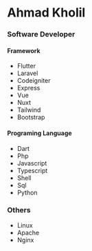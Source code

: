 # Ahmad Kholil

### Software Developer

#### Framework
- Flutter
- Laravel
- Codeigniter
- Express
- Vue
- Nuxt
- Tailwind
- Bootstrap

#### Programing Language
- Dart
- Php
- Javascript
- Typescript
- Shell
- Sql
- Python

### Others
- Linux
- Apache
- Nginx
